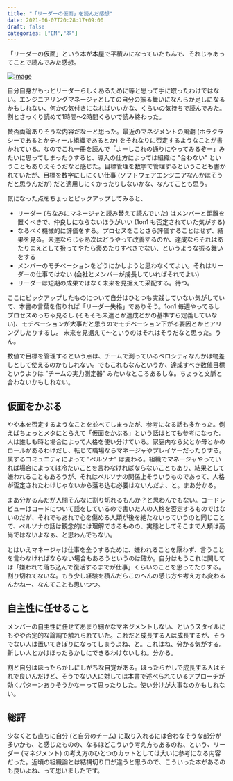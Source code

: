 ```yaml
---
title: "「リーダーの仮面」を読んだ感想"
date: 2021-06-07T20:28:17+09:00
draft: false
categories: ["EM","本"]
---
```

           
「リーダーの仮面」という本が本屋で平積みになっていたもんで、それじゃあってことで読んでみた感想。

<!--more-->

[![image](https://user-images.githubusercontent.com/6533008/121001133-ed616580-c7c5-11eb-8cb2-c8ae2e8afaca.png)](https://www.amazon.co.jp/%E3%83%AA%E3%83%BC%E3%83%80%E3%83%BC%E3%81%AE%E4%BB%AE%E9%9D%A2%E2%80%95%E2%80%95%E3%80%8C%E3%81%84%E3%81%A1%E3%83%97%E3%83%AC%E3%83%BC%E3%83%A4%E3%83%BC%E3%80%8D%E3%81%8B%E3%82%89%E3%80%8C%E3%83%9E%E3%83%8D%E3%82%B8%E3%83%A3%E3%83%BC%E3%80%8D%E3%81%AB%E9%A0%AD%E3%82%92%E5%88%87%E3%82%8A%E6%9B%BF%E3%81%88%E3%82%8B%E6%80%9D%E8%80%83%E6%B3%95-%E5%AE%89%E8%97%A4-%E5%BA%83%E5%A4%A7-ebook/dp/B08G8W4TQ1/ref=cm_cr_arp_d_product_top?ie=UTF8)

自分自身がもっとリーダーらしくあるために等と思って手に取ったわけではない。エンジニアリングマネージャとしての自分の振る舞いになんらか足しになるかもしれない、何かの気付きになればいいかな、くらいの気持ちで読んでみた。割とさっくり読めて1時間～2時間くらいで読み終わった。

賛否両論ありそうな内容だなーと思った。最近のマネジメントの風潮 (ホラクラシーであるとかティール組織であるとか) をそれなりに否定するようなことが書かれている。なのでこれ一冊を読んで「よーしこれの通りにやってみるぞー」みたいに思ってしまったりすると、導入の仕方によっては組織に "合わない" ということもありえそうだなと感じた。目標管理を数字で管理するということも書かれていたが、目標を数字にしにくい仕事 (ソフトウェアエンジニアなんかはそうだと思うんだが) だと適用しにくかったりしないかな、なんてことも思う。

気になった点をちょっとピックアップしてみると、
- リーダー (ちなみにマネージャと読み替えて読んでいた) はメンバーと距離を置くべきで、仲良しにならないほうがいい (1on1 も否定されていた気がする)
- なるべく機械的に評価をする。プロセスをことさら評価することはせず、結果を見る。未達ならじゃあ次はどうやって改善するのか、達成ならそれはあたりまえとして扱ってやたら褒めたりすべきでない、というような振る舞いをする
- メンバーのモチベーションをどうにかしようと思わなくてよい。それはリーダーの仕事ではない (会社とメンバーが成長していればそれでよい)
- リーダーは短期の成果ではなく未来を見据えて采配する。待つ。

ここにピックアップしたものについて自分はひとつも実践していない気がしていて、本書の言葉を借りれば「リーダー失格」でありそう。1on1 毎週やってるしプロセスめっちゃ見るし (そもそも未達とか達成とかの基準すら定義していない)、モチベーションが大事だと思うのでモチベーション下がる要因とかヒアリングしたりするし。
未来を見据えて～というのはそれはそうだなと思った。うん。

数値で目標を管理するという点は、チームで測っているベロシティなんかは物差しとして使えるのかもしれない。でもこれもなんというか、達成すべき数値目標というよりは "チームの実力測定器" みたいなところあるしな。ちょっと文脈と合わないかもしれない。

## 仮面をかぶる

やや本を否定するようなことを並べてしまったが、参考になる話も多かった。例えばちょっとメタにとらえて「仮面をかぶる」という話はとても参考になった。
人は誰しも時と場合によって人格を使い分けている。家庭内なら父とか母とかのロールがあるわけだし、転じて職場ならマネージャやプレイヤーだったりする。属するコミュニティによって "ペルソナ" は変わる。組織でマネージャやっていれば場合によっては冷たいことを言わなければならないこともあり、結果として嫌われることもあろうが、それはペルソナの関係上そういうものであって、人格が否定されたわけじゃないから落ち込む必要はないんだよ、と。まあ分かる。

まあ分かるんだが人間そんなに割り切れるもんか？と思わんでもない。コードレビューはコードについて話をしているので書いた人の人格を否定するものではないのだが、それでもあれで心を傷める人類が後を絶たないっていうのと同じことで、ペルソナの話は観念的には理解できるものの、実態としてそこまで人類は高尚ではないよなぁ、と思わんでもない。

とはいえマネージャは仕事を全うするために、嫌われることを厭わず、言うことを言わなければならない場合もあろうというのは確か。自分はもうこれに関しては「嫌われて落ち込んで復活するまでが仕事」くらいのことを思ってたりする。割り切れてないな。もう少し経験を積んだらこのへんの感じ方や考え方も変わるんかねー、なんてことも思いつつ。

## 自主性に任せること

メンバーの自主性に任せてあまり細かなマネジメントしない、というスタイルにもやや否定的な論調で触れられていた。これだと成長する人は成長するが、そうでない人は置いてきぼりになってしまうよね、と。これはね、分かる気がする。新しい人とかはほったらかしにできるわけないしね。分かる。

割と自分はほったらかしにしがちな自覚がある。ほったらかしで成長する人はそれで良いんだけど、そうでない人に対しては本書で述べられているアプローチが効くパターンありそうかなーって思ったりした。使い分けが大事なのかもしれない。

## 総評

少なくとも直ちに自分 (と自分のチーム) に取り入れるには合わなそうな部分が多いかも、と感じたものの、なるほどこういう考え方もあるのね、という、リーダー (マネジメント) の考え方のひとつのカットとしては大いに参考になる内容だった。近頃の組織論とは結構切り口が違うと思うので、こういった本があるのも良いよね、って思いましたです。

